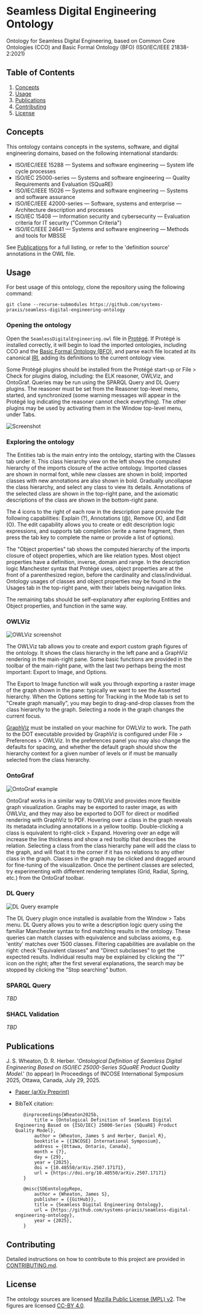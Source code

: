 # Seamless Digital Engineering Ontology

Ontology for Seamless Digital Engineering,  based on Common Core Ontologies (CCO) and Basic Formal Ontology (BFO) (ISO/IEC/IEEE 21838-2:2021)

## Table of Contents

1. [Concepts](#concepts)
2. [Usage](#usage)
2. [Publications](#publications)
3. [Contributing](#contributing)
4. [License](#license)

## Concepts

This ontology contains concepts in the systems, software, and digital engineering domains, based on the following international standards:

- ISO/IEC/IEEE 15288 — Systems and software engineering — System life cycle processes
- ISO/IEC 25000-series — Systems and software engineering — Quality Requirements and Evaluation (SQuaRE)
- ISO/IEC/IEEE 15026 — Systems and software engineering — Systems and software assurance
- ISO/IEC/IEEE 42000-series — Software, systems and enterprise — Architecture description and processes
- ISO/IEC 15408 — Information security and cybersecurity — Evaluation criteria for IT security ("Common Criteria") 
- ISO/IEC/IEEE 24641 — Systems and software engineering — Methods and tools for MBSSE

See [Publications](#Publications) for a full listing, or refer to the 'definition source' annotations in the OWL file.

## Usage

For best usage of this ontology, clone the repository using the following command:

```
git clone --recurse-submodules https://github.com/systems-praxis/seamless-digital-engineering-ontology
```

### Opening the ontology

Open the `SeamlessDigitalEngineering.owl` file in [Protégé](https://protege.stanford.edu/). If Protégé is installed correctly, it will begin to load the imported ontologies, including CCO and the [Basic Formal Ontology (BFO)](https://github.com/BFO-ontology/BFO-2020), and parse each file located at its canonical [IRI](https://www.w3.org/TR/owl2-syntax/#IRIs), adding its definitions to the current ontology view.

Some Protégé plugins should be installed from the Protégé start-up or File > Check for plugins dialog, including: the ELK reasoner, OWLViz, and OntoGraf. Queries may be run using the SPARQL Query and DL Query plugins. The reasoner must be set from the Reasoner top-level menu, started, and synchronized (some warning messages will appear in the Protégé log indicating the reasoner cannot check everything). The other plugins may be used by activating them in the Window top-level menu, under Tabs.

![Screenshot](./figures/Screenshot_20241028_Entities-Classes.png)

### Exploring the ontology

The Entities tab is the main entry into the ontology, starting with the Classes tab under it. This class hierarchy view on the left shows the computed hierarchy of the imports closure of the active ontology. Imported classes are shown in normal font, while new classes are shown in bold; imported classes with new annotations are also shown in bold. Gradually uncollapse the class hierarchy, and select any class to view its details. Annotations of the selected class are shown in the top-right pane, and the axiomatic descriptions of the class are shown in the bottom-right pane.

The 4 icons to the right of each row in the description pane provide the following capabilities: Explain (?), Annotations (@), Remove (X), and Edit (O). The edit capability allows you to create or edit description logic expressions, and supports tab completion (write a name fragment, then press the tab key to complete the name or provide a list of options).

The "Object properties" tab shows the computed hierarchy of the imports closure of object properties, which are like relation types. Most object properties have a definition, inverse, domain and range. In the description logic Manchester syntax that Protégé uses, object properties are at the front of a parenthesized region, before the cardinality and class/individual. Ontology usages of classes and object properties may be found in the Usages tab in the top-right pane, with their labels being navigation links.

The remaining tabs should be self-explanatory after exploring Entities and Object properties, and function in the same way.

### OWLViz

![OWLViz screenshot](./figures/OWLViz_screenshot.png)

The OWLViz tab allows you to create and export custom graph figures of the ontology. It shows the class hierarchy in the left pane and a GraphViz rendering in the main-right pane. Some basic functions are provided in the toolbar of the main-right pane, with the last two perhaps being the most important: Export to Image, and Options.

The Export to Image function will walk you through exporting a raster image of the graph shown in the pane: typically we want to see the Asserted hierarchy. When the Options setting for Tracking in the Mode tab is set to "Create graph manually", you may begin to drag-and-drop classes from the class hierarchy to the graph. Selecting a node in the graph changes the current focus.

[GraphViz](https://graphviz.org/) must be installed on your machine for OWLViz to work. The path to the DOT executable provided by GraphViz is configured under File > Preferences > OWLViz. In the preferences panel you may also change the defaults for spacing, and whether the default graph should show the hierarchy context for a given number of levels or if must be manually selected from the class hierarchy.

### OntoGraf

![OntoGraf example](./figures/OntoGraf_example.png)

OntoGraf works in a similar way to OWLViz and provides more flexible graph visualization. Graphs may be exported to raster image, as with OWLViz, and they may also be exported to DOT for direct or modified rendering with GraphViz to PDF. Hovering over a class in the graph reveals its metadata including annotations in a yellow tooltip. Double-clicking a class is equivalent to right-click > Expand. Hovering over an edge will increase the line thickness and show a red tooltip that describes the relation. Selecting a class from the class hierarchy pane will add the class to the graph, and will float it to the corner if it has no relations to any other class in the graph. Classes in the graph may be clicked and dragged around for fine-tuning of the visualization. Once the pertinent classes are selected, try experimenting with different rendering templates (Grid, Radial, Spring, etc.) from the OntoGraf toolbar.

### DL Query

![DL Query example](./figures/DLQuery_example.png)

The DL Query plugin once installed is available from the Window > Tabs menu. DL Query allows you to write a description logic query using the familiar Manchester syntax to find matching results in the ontology. These queries can match classes with equivalence and subclass axioms, e.g. 'entity' matches over 1500 classes. Filtering capabilities are available on the right: check "Equivalent classes" and "Direct subclasses" to get the expected results. Individual results may be explained by clicking the "?" icon on the right; after the first several explanations, the search may be stopped by clicking the "Stop searching" button.

### SPARQL Query

_TBD_

### SHACL Validation

_TBD_

## Publications

J. S. Wheaton, D. R. Herber. '*Ontological Definition of Seamless Digital Engineering Based on ISO/IEC 25000-Series SQuaRE Product Quality Model*.' (to appear) In Proceedings of INCOSE International Symposium 2025, Ottawa, Canada, July 29, 2025.

- [Paper (arXiv Preprint)](https://arxiv.org/abs/2507.17171)
- BibTeX citation:

         @inproceedings{Wheaton2025b,
             title = {Ontological Definition of Seamless Digital Engineering Based on {ISO/IEC} 25000-Series {SQuaRE} Product Quality Model},
             author = {Wheaton, James S and Herber, Daniel R},
             booktitle = {{INCOSE} International Symposium},
             address = {Ottawa, Ontario, Canada},
             month = {7},
             day = {29},
             year = {2025},
             doi = {10.48550/arXiv.2507.17171},
             url = {https://doi.org/10.48550/arXiv.2507.17171}
         } 

         @misc{SDEontologyRepo,
             author = {Wheaton, James S},
             publisher = {{GitHub}},
             title = {Seamless Digital Engineering Ontology},
             url = {https://github.com/systems-praxis/seamless-digital-engineering-ontology},
             year = {2025},
         }

## Contributing

Detailed instructions on how to contribute to this project are provided in [CONTRIBUTING.md](./CONTRIBUTING.md).

## License

The ontology sources are licensed [Mozilla Public License (MPL) v2](./LICENSE). The figures are licensed [CC-BY 4.0](https://creativecommons.org/licenses/by/4.0/).

